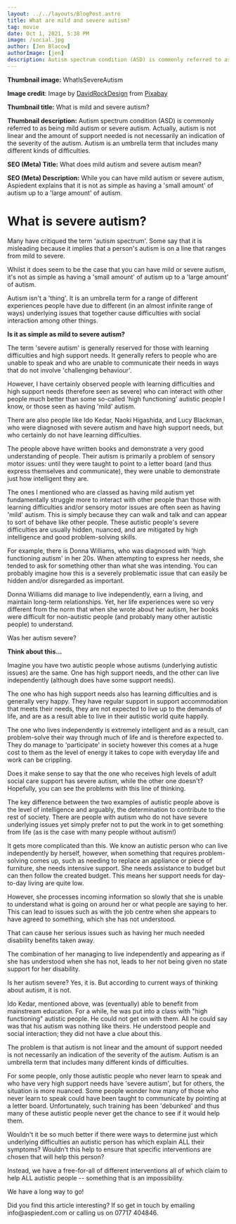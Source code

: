 ```yaml
---
layout: ../../layouts/BlogPost.astro
title: What are mild and severe autism?
tag: movie
date: Oct 1, 2021, 5:38 PM
image: /social.jpg
author: [Jen Blacow]
authorImage: [jen]
description: Autism spectrum condition (ASD) is commonly referred to as being mild autism or severe autism. Actually, autism is not linear and the amount of support needed is not necessarily an indication of the severity of the autism. Autism is an umbrella term that includes many different kinds of difficulties.
---
```

**Thumbnail image:** WhatIsSevereAutism

**Image credit**: Image
by [DavidRockDesign](https://pixabay.com/users/davidrockdesign-2595351/?utm_source=link-attribution&utm_medium=referral&utm_campaign=image&utm_content=2389018) from [Pixabay](https://pixabay.com/?utm_source=link-attribution&utm_medium=referral&utm_campaign=image&utm_content=2389018) 

**Thumbnail title:** What is mild and severe autism?

**Thumbnail description:** Autism spectrum condition (ASD) is commonly
referred to as being mild autism or severe autism. Actually, autism is
not linear and the amount of support needed is not necessarily an
indication of the severity of the autism. Autism is an umbrella term
that includes many different kinds of difficulties.

**SEO (Meta) Title:** What does mild autism and severe autism mean?

**SEO (Meta) Description:** While you can have mild autism or severe
autism, Aspiedent explains that it is not as simple as having a 'small
amount' of autism up to a 'large amount' of autism.

What is severe autism?
======================

Many have critiqued the term 'autism spectrum'. Some say that it is
misleading because it implies that a person's autism is on a line that
ranges from mild to severe.

Whilst it does seem to be the case that you can have mild or severe
autism, it's not as simple as having a 'small amount' of autism up to a
'large amount' of autism.

Autism isn't a 'thing'. It is an umbrella term for a range of different
experiences people have due to different (in an almost infinite range of
ways) underlying issues that together cause difficulties with social
interaction among other things.

**Is it as simple as mild to severe autism?**

The term 'severe autism' is generally reserved for those with learning
difficulties and high support needs. It generally refers to people who
are unable to speak and who are unable to communicate their needs in
ways that do not involve 'challenging behaviour'.

However, I have certainly observed people with learning difficulties and
high support needs (therefore seen as severe) who can interact with
other people much better than some so-called 'high functioning' autistic
people I know, or those seen as having 'mild' autism.

There are also people like Ido Kedar, Naoki Higashida, and Lucy
Blackman, who were diagnosed with severe autism and have high support
needs, but who certainly do not have learning difficulties.

The people above have written books and demonstrate a very good
understanding of people. Their autism is primarily a problem of sensory
motor issues: until they were taught to point to a letter board (and
thus express themselves and communicate), they were unable to
demonstrate just how intelligent they are.

The ones I mentioned who are classed as having mild autism yet
fundamentally struggle more to interact with other people than those
with learning difficulties and/or sensory motor issues are often seen as
having 'mild' autism. This is simply because they can walk and talk and
can appear to sort of behave like other people. These autistic people's
severe difficulties are usually hidden, nuanced, and are mitigated by
high intelligence and good problem-solving skills.

For example, there is Donna Williams, who was diagnosed with 'high
functioning autism' in her 20s. When attempting to express her needs,
she tended to ask for something other than what she was intending. You
can probably imagine how this is a severely problematic issue that can
easily be hidden and/or disregarded as important.

Donna Williams did manage to live independently, earn a living, and
maintain long-term relationships. Yet, her life experiences were so very
different from the norm that when she wrote about her autism, her books
were difficult for non-autistic people (and probably many other autistic
people) to understand.

Was her autism severe?

**Think about this...**

Imagine you have two autistic people whose autisms (underlying autistic
issues) are the same. One has high support needs, and the other can live
independently (although does have some support needs).

The one who has high support needs also has learning difficulties and is
generally very happy. They have regular support in support accommodation
that meets their needs, they are not expected to live up to the demands
of life, and are as a result able to live in their autistic world quite
happily.

The one who lives independently is extremely intelligent and as a
result, can problem-solve their way through much of life and is
therefore expected to. They do manage to 'participate' in society
however this comes at a huge cost to them as the level of energy it
takes to cope with everyday life and work can be crippling.

Does it make sense to say that the one who receives high levels of adult
social care support has severe autism, while the other one doesn't?
Hopefully, you can see the problems with this line of thinking.

The key difference between the two examples of autistic people above is
the level of intelligence and arguably, the determination to contribute
to the rest of society. There are people with autism who do not have
severe underlying issues yet simply prefer not to put the work in to get
something from life (as is the case with many people without autism!)

It gets more complicated than this. We know an autistic person who can
live independently by herself, however, when something that requires
problem-solving comes up, such as needing to replace an appliance or
piece of furniture, she needs intensive support. She needs assistance to
budget but can then follow the created budget. This means her support
needs for day-to-day living are quite low. 

However, she processes incoming information so slowly that she is unable
to understand what is going on around her or what people are saying to
her. This can lead to issues such as with the job centre when she
appears to have agreed to something, which she has not understood.

That can cause her serious issues such as having her much needed
disability benefits taken away.

The combination of her managing to live independently and appearing as
if she has understood when she has not, leads to her not being given no
state support for her disability.

Is her autism severe? Yes, it is. But according to current ways of
thinking about autism, it is not.

Ido Kedar, mentioned above, was (eventually) able to benefit from
mainstream education. For a while, he was put into a class with "high
functioning" autistic people. He could not get on with them. All he
could say was that his autism was nothing like theirs. He understood
people and social interaction; they did not have a clue about this.

The problem is that autism is not linear and the amount of support
needed is not necessarily an indication of the severity of the autism.
Autism is an umbrella term that includes many different kinds of
difficulties.

For some people, only those autistic people who never learn to speak and
who have very high support needs have 'severe autism', but for others,
the situation is more nuanced. Some people wonder how many of those who
never learn to speak could have been taught to communicate by pointing
at a letter board. Unfortunately, such training has been 'debunked' and
thus many of these autistic people never get the chance to see if it
would help them.

Wouldn't it be so much better if there were ways to determine just which
underlying difficulties an autistic person has which explain ALL their
symptoms? Wouldn't this help to ensure that specific interventions are
chosen that will help this person?

Instead, we have a free-for-all of different interventions all of which
claim to help ALL autistic people -- something that is an impossibility.

We have a long way to go!

Did you find this article interesting? If so get in touch by emailing
info\@aspiedent.com or calling us on 07717 404846.
